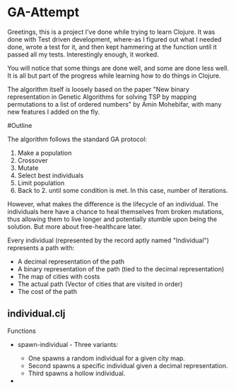 # GA-Attempt

Greetings, this is a project I've done while trying to learn Clojure.
It was done with Test driven development, where-as I figured out what I needed done, wrote a test for it, and then kept hammering at the function until it passed all my tests. Interestingly enough, it worked.

You will notice that some things are done well, and some are done less well. It is all but part of the progress while learning how to do things in Clojure.

The algorithm itself is loosely based on the paper "New binary representation in Genetic Algorithms for solving TSP by
mapping permutations to a list of ordered numbers" by Amin Mohebifar, with many new features I added on the fly.

#Outline

The algorithm follows the standard GA protocol:
  1. Make a population
  2. Crossover
  3. Mutate
  4. Select best individuals
  5. Limit population
  6. Back to 2. until some condition is met. In this case, number of iterations.

However, what makes the difference is the lifecycle of an individual. The individuals here have a chance to heal themselves from broken mutations, thus allowing them to live longer and potentially stumble upon being the solution. But more about free-healthcare later.

Every individual (represented by the record aptly named "Individual") represents a path with:
  - A decimal representation of the path
  - A binary representation of the path (tied to the decimal representation)
  - The map of cities with costs
  - The actual path (Vector of cities that are visited in order)
  - The cost of the path
  
## individual.clj
  
Functions
  - spawn-individual - Three variants:
    - One spawns a random individual for a given city map.
    - Second spawns a specific individual given a decimal representation.
    - Third spawns a hollow individual.
      
  - 
